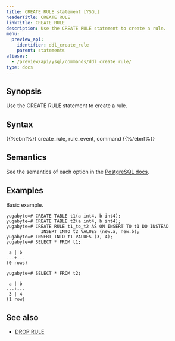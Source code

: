 ```yaml
---
title: CREATE RULE statement [YSQL]
headerTitle: CREATE RULE
linkTitle: CREATE RULE
description: Use the CREATE RULE statement to create a rule.
menu:
  preview_api:
    identifier: ddl_create_rule
    parent: statements
aliases:
  - /preview/api/ysql/commands/ddl_create_rule/
type: docs
---
```


## Synopsis

Use the CREATE RULE statement to create a rule.

## Syntax

{{%ebnf%}}
  create_rule,
  rule_event,
  command
{{%/ebnf%}}

## Semantics

See the semantics of each option in the [PostgreSQL docs][postgresql-docs-create-rule].

## Examples

Basic example.

```plpgsql
yugabyte=# CREATE TABLE t1(a int4, b int4);
yugabyte=# CREATE TABLE t2(a int4, b int4);
yugabyte=# CREATE RULE t1_to_t2 AS ON INSERT TO t1 DO INSTEAD
             INSERT INTO t2 VALUES (new.a, new.b);
yugabyte=# INSERT INTO t1 VALUES (3, 4);
yugabyte=# SELECT * FROM t1;
```

```output
 a | b
---+---
(0 rows)
```

```plpgsql
yugabyte=# SELECT * FROM t2;
```

```output
 a | b
---+---
 3 | 4
(1 row)
```

## See also

- [DROP RULE](../ddl_drop_rule)

[postgresql-docs-create-rule]: https://www.postgresql.org/docs/15/sql-createrule.html
